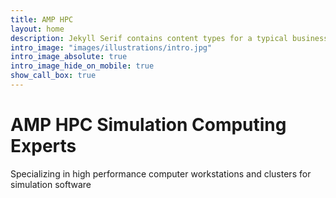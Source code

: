 ```yaml
---
title: AMP HPC
layout: home
description: Jekyll Serif contains content types for a typical business website. The theme is fully responsive, blazing fast and artfully illustrated.
intro_image: "images/illustrations/intro.jpg"
intro_image_absolute: true
intro_image_hide_on_mobile: true
show_call_box: true
---
```


# AMP HPC Simulation Computing Experts

Specializing in high performance computer workstations and clusters for simulation software
